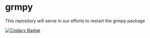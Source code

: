 # grmpy

This repository will serve in our efforts to restart the grmpy package

[![Codacy Badge](https://api.codacy.com/project/badge/Grade/e27b1ed4789f4d5596e84177a58dd2d8)](https://www.codacy.com/app/eisenhauer/grmpy?utm_source=github.com&amp;utm_medium=referral&amp;utm_content=grmToolbox/grmpy&amp;utm_campaign=Badge_Grade)
